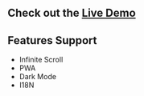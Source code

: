 ## Check out the [Live Demo](http://app-list.xiaohanxu.dev/)

## Features Support

- Infinite Scroll
- PWA
- Dark Mode
- I18N
